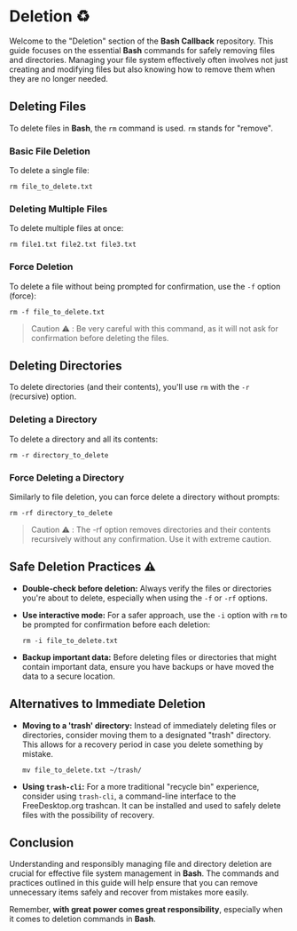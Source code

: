 # Deletion ♻️

Welcome to the "Deletion" section of the **Bash Callback** repository. This guide focuses on the essential **Bash** commands for safely removing files and directories. Managing your file system effectively often involves not just creating and modifying files but also knowing how to remove them when they are no longer needed.

## Deleting Files

To delete files in **Bash**, the `rm` command is used. `rm` stands for "remove".

### Basic File Deletion

To delete a single file:
```
rm file_to_delete.txt
```

### Deleting Multiple Files

To delete multiple files at once:
```
rm file1.txt file2.txt file3.txt
```

### Force Deletion

To delete a file without being prompted for confirmation, use the `-f` option (force):
```
rm -f file_to_delete.txt
```
>Caution ⚠️ : Be very careful with this command, as it will not ask for confirmation before deleting the files.

## Deleting Directories

To delete directories (and their contents), you'll use `rm` with the `-r` (recursive) option.

### Deleting a Directory

To delete a directory and all its contents:
```
rm -r directory_to_delete
```

### Force Deleting a Directory

Similarly to file deletion, you can force delete a directory without prompts:
```
rm -rf directory_to_delete
```
>Caution ⚠️ : The -rf option removes directories and their contents recursively without any confirmation. Use it with extreme caution.

## Safe Deletion Practices ⚠️

  - **Double-check before deletion:** Always verify the files or directories you're about to delete, especially when using the `-f` or `-rf` options.

  - **Use interactive mode:** For a safer approach, use the `-i` option with `rm` to be prompted for confirmation before each deletion:
    ```
    rm -i file_to_delete.txt
    ```

  - **Backup important data:** Before deleting files or directories that might contain important data, ensure you have backups or have moved the data to a secure location.

## Alternatives to Immediate Deletion

  - **Moving to a 'trash' directory:** Instead of immediately deleting files or directories, consider moving them to a designated "trash" directory. This allows for a recovery period in case you delete something by mistake.
    ```
    mv file_to_delete.txt ~/trash/
    ```

  - **Using `trash-cli`:** For a more traditional "recycle bin" experience, consider using `trash-cli`, a command-line interface to the FreeDesktop.org trashcan. It can be installed and used to safely delete files with the possibility of recovery.

## Conclusion

Understanding and responsibly managing file and directory deletion are crucial for effective file system management in **Bash**. The commands and practices outlined in this guide will help ensure that you can remove unnecessary items safely and recover from mistakes more easily.

Remember, **with great power comes great responsibility**, especially when it comes to deletion commands in **Bash**.
